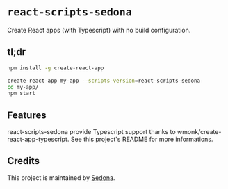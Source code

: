 # `react-scripts-sedona`

Create React apps (with Typescript) with no build configuration.

## tl;dr

```sh
npm install -g create-react-app

create-react-app my-app --scripts-version=react-scripts-sedona
cd my-app/
npm start
```

## Features

react-scripts-sedona provide Typescript support thanks to wmonk/create-react-app-typescript. See this project's README for more informations.

## Credits

This project is maintained by [Sedona](http://www.sedona.fr).

